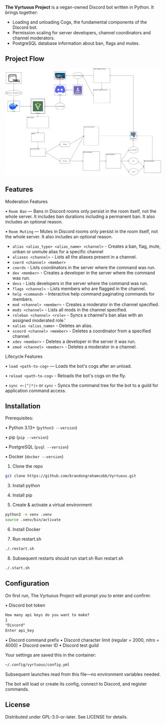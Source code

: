 **The Vyrtuous Project** is a vegan-owned Discord bot written in Python. It brings together:

* Loading and unloading Cogs, the fundamental components of the Discord bot.
* Permission scaling for server developers, channel coordinators and channel moderators.
* PostgreSQL database information about ban, flags and mutes.
## Project Flow
![Vyrtuous](resources/pictures/VyrtuousUML.svg)

## Features

Moderation Features

• `Room Ban` — Bans in Discord rooms only persist in the room itself, not the whole server.
It includes ban durations including a permanent ban.
It also includes an optional reason.

• `Room Muting` — Mutes in Discord rooms only persist in the room itself, not the whole server.
It also includes an optional reason.

* `alias <alias_type> <alias_name> <channel>` - Creates a ban, flag, mute, unban or unmute alias for a specific channel
* `aliases <channel>` - Lists all the aliases present in a channel.
* `coord <channel> <member>`
* `coords` - Lists coordinators in the server where the command was run.
* `dev <member>` - Creates a developer in the server where the command was run.
* `devs` - Lists developers in the server where the command was run.
* `flags <channel>` - Lists members who are flagged in the channel.
* `help <command>` - Interactive help command paginating commands for members.
* `mod <channel> <member>` - Creates a moderator in the channel specified.
* `mods <channel>` - Lists all mods in the channel specified.
* `roleban <channel> <role>` - Syncs a channel's ban alias with an assigned moderated role.'
* `xalias <alias_name>` - Deletes an alias.
* `xcoord <channel> <member>` - Deletes a coordinator from a specified channel.
* `xdev <member>` - Deletes a developer in the server it was run.
* `xmod <channel> <member>` - Deletes a moderator in a channel.

Lifecycle Features

• `load <path-to-cog>` — Loads the bot's cogs after an unload.

• `reload <path-to-cog>` - Reloads the bot's cogs on the fly.

• `sync <~|^|*|>` or `sync` - Syncs the command tree for the bot to a guild for application command access.

## Installation

Prerequisites:

• Python 3.13+ (`python3 --version`)

• pip (`pip --version`)

• PostgreSQL (`psql --version`)

• Docker (`docker --version`)

1. Clone the repo

```bash
git clone https://github.com/brandongrahamcobb/Vyrtuous.git
```

3. Install python

4. Install pip

5. Create & activate a virtual environment

```bash
python3 -m venv .venv
source .venv/bin/activate
```

6. Install Docker

7. Run restart.sh
```bash
./.restart.sh
```
8. Subsequent restarts should run start.sh
Run restart.sh
```bash
./.start.sh
```

## Configuration

On first run, The Vyrtuous Project will prompt you to enter and confirm:

• Discord bot token

```txt
How many api keys do you want to make?
1
"Discord"
Enter api_key
```

• Discord command prefix
• Discord character limit (regular = 2000, nitro = 4000)
• Discord owner ID
• Discord test guild

Your settings are saved this in the container:

```txt
~/.config/vyrtuous/config.yml
```

Subsequent launches read from this file—no environment variables needed.

The bot will load or create its config, connect to Discord, and register commands.

## License

Distributed under GPL-3.0-or-later. See LICENSE for details.
